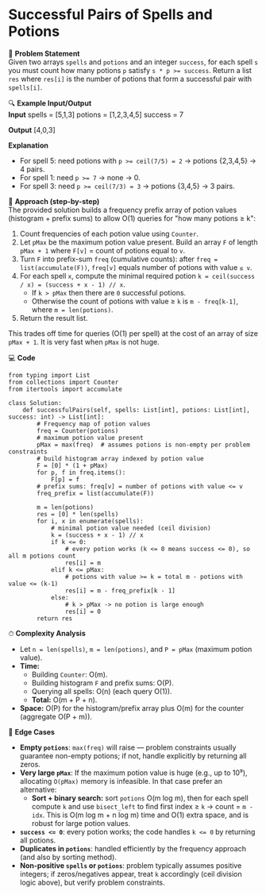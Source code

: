 # Successful Pairs of Spells and Potions

📜 **Problem Statement**  
Given two arrays `spells` and `potions` and an integer `success`, for each spell `s` you must count how many potions `p` satisfy `s * p >= success`. Return a list `res` where `res[i]` is the number of potions that form a successful pair with `spells[i]`.

🔍 **Example Input/Output**  
**Input**
    spells = [5,1,3]
    potions = [1,2,3,4,5]
    success = 7

**Output**
    [4,0,3]

**Explanation**
- For spell 5: need potions with `p >= ceil(7/5) = 2` → potions {2,3,4,5} → 4 pairs.
- For spell 1: need `p >= 7` → none → 0.
- For spell 3: need `p >= ceil(7/3) = 3` → potions {3,4,5} → 3 pairs.

🧠 **Approach (step-by-step)**  
The provided solution builds a frequency prefix array of potion values (histogram + prefix sums) to allow O(1) queries for "how many potions ≥ k":

1. Count frequencies of each potion value using `Counter`.
2. Let `pMax` be the maximum potion value present. Build an array `F` of length `pMax + 1` where `F[v]` = count of potions equal to `v`.
3. Turn `F` into prefix-sum `freq` (cumulative counts): after `freq = list(accumulate(F))`, `freq[v]` equals number of potions with value `≤ v`.
4. For each spell `x`, compute the minimal required potion `k = ceil(success / x) = (success + x - 1) // x`.
   - If `k > pMax` then there are `0` successful potions.
   - Otherwise the count of potions with value ≥ `k` is `m - freq[k-1]`, where `m = len(potions)`.
5. Return the result list.

This trades off time for queries (O(1) per spell) at the cost of an array of size `pMax + 1`. It is very fast when `pMax` is not huge.

💻 **Code**  

    from typing import List
    from collections import Counter
    from itertools import accumulate

    class Solution:
        def successfulPairs(self, spells: List[int], potions: List[int], success: int) -> List[int]:
            # Frequency map of potion values
            freq = Counter(potions)
            # maximum potion value present
            pMax = max(freq)  # assumes potions is non-empty per problem constraints
            # build histogram array indexed by potion value
            F = [0] * (1 + pMax)
            for p, f in freq.items():
                F[p] = f
            # prefix sums: freq[v] = number of potions with value <= v
            freq_prefix = list(accumulate(F))

            m = len(potions)
            res = [0] * len(spells)
            for i, x in enumerate(spells):
                # minimal potion value needed (ceil division)
                k = (success + x - 1) // x
                if k <= 0:
                    # every potion works (k <= 0 means success <= 0), so all m potions count
                    res[i] = m
                elif k <= pMax:
                    # potions with value >= k = total m - potions with value <= (k-1)
                    res[i] = m - freq_prefix[k - 1]
                else:
                    # k > pMax -> no potion is large enough
                    res[i] = 0
            return res

⏱ **Complexity Analysis**  
- Let `n = len(spells)`, `m = len(potions)`, and `P = pMax` (maximum potion value).
- **Time:**  
  - Building `Counter`: O(m).  
  - Building histogram `F` and prefix sums: O(P).  
  - Querying all spells: O(n) (each query O(1)).  
  - **Total:** O(m + P + n).
- **Space:** O(P) for the histogram/prefix array plus O(m) for the counter (aggregate O(P + m)).

🧪 **Edge Cases**  
- **Empty `potions`**: `max(freq)` will raise — problem constraints usually guarantee non-empty potions; if not, handle explicitly by returning all zeros.  
- **Very large `pMax`**: If the maximum potion value is huge (e.g., up to 10⁹), allocating `O(pMax)` memory is infeasible. In that case prefer an alternative:
  - **Sort + binary search:** sort `potions` O(m log m), then for each spell compute `k` and use `bisect_left` to find first index ≥ `k` → count = `m - idx`. This is O(m log m + n log m) time and O(1) extra space, and is robust for large potion values.
- **`success <= 0`**: every potion works; the code handles `k <= 0` by returning all potions.
- **Duplicates in `potions`**: handled efficiently by the frequency approach (and also by sorting method).
- **Non-positive `spells` or `potions`**: problem typically assumes positive integers; if zeros/negatives appear, treat `k` accordingly (ceil division logic above), but verify problem constraints.

